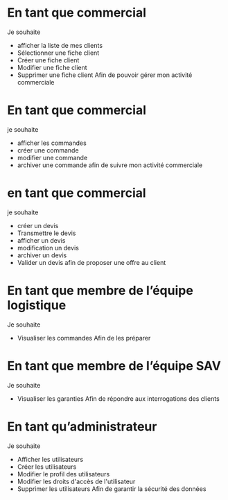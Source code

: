 # En tant que commercial
Je souhaite 
- afficher la liste de mes clients
- Sélectionner une fiche client
- Créer une fiche client
- Modifier une fiche client
- Supprimer une fiche client
Afin de pouvoir gérer mon activité commerciale

# En tant que commercial 
je souhaite 
- afficher les commandes
- créer une commande 
- modifier une commande
- archiver une commande
afin de suivre mon activité commerciale

# en tant que commercial 
je souhaite
- créer un devis
- Transmettre le devis
- afficher un devis
- modification un devis
- archiver un devis
- Valider un devis
afin de proposer une offre au client

# En tant que membre de l’équipe logistique 
Je souhaite
- Visualiser les commandes
Afin de les préparer

# En tant que membre de l’équipe SAV 
Je souhaite 
- Visualiser les garanties
Afin de répondre aux interrogations des clients

# En tant qu’administrateur 
Je souhaite 
- Afficher les utilisateurs
- Créer les utilisateurs
- Modifier le profil des utilisateurs
- Modifier les droits d'accès de l'utilisateur
- Supprimer les utilisateurs
Afin de garantir la sécurité des données 